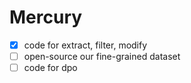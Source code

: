 # Mercury
- [x] code for extract, filter, modify
- [ ] open-source our fine-grained dataset
- [ ] code for dpo
